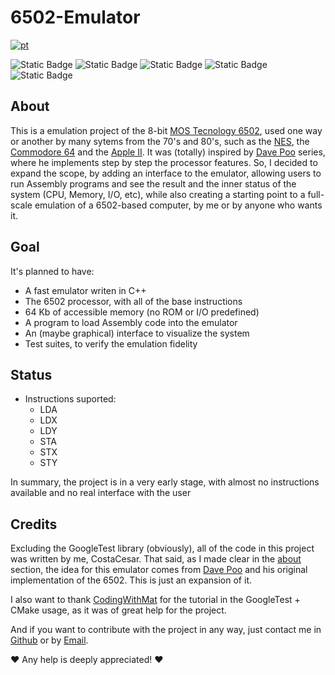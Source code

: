 # 6502-Emulator

[![pt](https://img.shields.io/badge/Ver_em_portugu%C3%AAs-green)](https://github.com/CostaCesar/6502-Emulator/blob/main/README.pt-br.md)

![Static Badge](https://img.shields.io/badge/Status-Prototyping-yellow)
![Static Badge](https://img.shields.io/badge/Made_with-C%2B%2B-blue)
![Static Badge](https://img.shields.io/badge/Tests-GoogleTest-orange)
![Static Badge](https://img.shields.io/badge/Build-CMake-red)
![Static Badge](https://img.shields.io/badge/Platform-Universal-white)

## About 
This is a emulation project of the 8-bit [MOS Tecnology 6502](https://en.wikipedia.org/wiki/6502), used one way or another by many sytems from the 70's and 80's, such as the
[NES](https://en.wikipedia.org/wiki/Nintendo_Entertainment_System), the [Commodore 64](https://en.wikipedia.org/wiki/Commodore_64) and the [Apple II](https://en.wikipedia.org/wiki/Apple_II).
It was (totally) inspired by [Dave Poo](https://www.youtube.com/playlist?list=PLLwK93hM93Z13TRzPx9JqTIn33feefl37) series, where he implements step by step the processor features.
So, I decided to expand the scope, by adding an interface to the emulator, allowing users to run Assembly programs and see the result and the inner status of the system (CPU, Memory, I/O, etc),
while also creating a starting point to a full-scale emulation of a 6502-based computer, by me or by anyone who wants it.

## Goal
It's planned to have:
- A fast emulator writen in C++
- The 6502 processor, with all of the base instructions
- 64 Kb of accessible memory (no ROM or I/O predefined)
- A program to load Assembly code into the emulator
- An (maybe graphical) interface to visualize the system
- Test suites, to verify the emulation fidelity

## Status
- Instructions suported:
  - LDA
  - LDX
  - LDY
  - STA
  - STX
  - STY

In summary, the project is in a very early stage, with almost no instructions available and no real interface with the user

## Credits
Excluding the GoogleTest library (obviously), all of the code in this project was written by me, CostaCesar. That said, as I made clear in the [about](#sobre) section, the idea for this
emulator comes from [Dave Poo](https://www.youtube.com/playlist?list=PLLwK93hM93Z13TRzPx9JqTIn33feefl37) and his original implementation of the 6502. This is just an expansion of it.

I also want to thank [CodingWithMat](https://www.youtube.com/@codingwithmat) for the tutorial in the GoogleTest + CMake usage, as it was of great help for the project.

And if you want to contribute with the project in any way, just contact me in [Github](https://github.com/CostaCesar) or by [Email](mailto:caiocaesarmcosta@gmail.com).

❤️ Any help is deeply appreciated! ❤️

